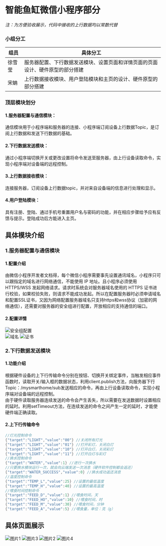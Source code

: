 <link href="markdown.css" rel="stylesheet"></link>

# 智能鱼缸微信小程序部分    
*注：为方便验收展示，代码中接收的上行数据均以常数代替*  

### 小组分工  
组员|具体分工
----|-----
徐雪莹	|服务器配置、下行数据发送模块、设置页面和详情页面的页面设计、硬件原型的部分搭建
宋蚺	|上行数据接收模块、用户登陆模块和主页的设计、硬件原型的部分搭建

### 顶层模块划分  
#### 1.服务器配置与通信模块：   
通信模块用于小程序端和服务器的连接、小程序端订阅设备上行数据Topic，是订阅上行数据和发送下行数据的基础。  
#### 2.下行数据发送模块：  
通过小程序端切换开关或更改设置将命令发送至服务器，由上行设备读取命令，实现小程序端对设备端的远程控制。  
#### 3.上行数据接收模块：  
连接服务器，订阅设备上行数据topic，并对来自设备端的信息进行处理和显示。  
#### 4.用户登陆模块：  
具有注册、登陆、通过手机号重置用户名与密码的功能，并在相应步骤给予应有反馈与提示。登陆成功后方能进入主页。   
  
## 具体模块介绍
### 1.服务器配置与通信模块  
#### 1.配置介绍  
由微信小程序开发者文档得，每个微信小程序需要事先设置通讯域名，小程序只可以跟指定的域名进行网络通信，不能使用 IP 地址。且小程序必须使用 HTTPS/WSS 发起网络请求。请求时系统会对服务器域名使用的 HTTPS 证书进行校验，如果校验失败，则请求不能成功发起。所以在配置服务器时必须申请域名和配置SSL证书，又因为网络配置服务器域名只支持https和wss协议（加密的网络通信），还需要对服务器的安全组进行配置，开放相应的支持通信的端口。    
#### 2.配置详情  
![安全组配置](https://github.com/xxy11122/Fish/blob/main/%E5%9B%BE%E7%89%87/%E5%AE%89%E5%85%A8%E7%BB%84%E9%85%8D%E7%BD%AE.png)  
![域名](https://github.com/xxy11122/Fish/blob/main/%E5%9B%BE%E7%89%87/%E5%9F%9F%E5%90%8D.png)
![证书](https://github.com/xxy11122/Fish/blob/main/%E5%9B%BE%E7%89%87/%E8%AF%81%E4%B9%A6.png)  
### 2.下行数据发送模块  
#### 1.功能介绍  
根据硬件设备的上下行传输命令分别在按钮、切换开关绑定事件，当触发相应事件函数时，读取开关/输入框的数据状态，利用client.publish方法，向服务器下行Topic：/mysmarthome/sub发送相应的命令，再由上行设备读取命令，实现小程序端对设备端的远程控制。  
由于硬件读取服务器连续发送的命令会产生丢失，所以需要在发送数据时设置相应的延时。利用setTimeout方法，在连续发送的命令之间产生一定的延时，才能使硬件端正确读取。  
#### 2.上下行传输命令  
```c
//灯光控制命令  
{"target":"LIGHT","value":"00"} //关闭所有灯光  
{"target":"LIGHT","value":"01"} //打开彩灯，关闭白灯  
{"target":"LIGHT","value":"10"} //打开白灯，关闭彩灯  
{"target":"LIGHT","value":"11"} //打开白灯与彩灯  
//换水控制命令  
{"target":"WATER","value":1} //进行一次换水  
//只要换水模块运行一次，就会向云端发送一次消息（硬件软件控制都会返还）  
{"target":"WATER_SUCCESS","value":0} //换水成功返还消息  
//温度控制命令  
{"target":"TEMP_L","value":25} //设置的最低温度  
{"target":"TEMP_H","value":40} //设置的最高温度  
//喂食时间控制命令  
{"target":"FEED_D","value":1} //喂食时间，天  
{"target":"FEED_HO","value":10} //喂食时间，时  
{"target":"FEED_M","value":30} //喂食时间，分钟  
{"target":"FEED_A","value":5} //喂食量，单位：克（g）
```

## 具体页面展示
![图片1](https://github.com/xxy11122/Fish/blob/main/%E5%9B%BE%E7%89%87/%E5%9B%BE%E7%89%871.png)
![图片3](https://github.com/xxy11122/Fish/blob/main/%E5%9B%BE%E7%89%87/%E5%9B%BE%E7%89%873.png)
![图片2](https://github.com/xxy11122/Fish/blob/main/%E5%9B%BE%E7%89%87/%E5%9B%BE%E7%89%872.png)
![图片4](https://github.com/xxy11122/Fish/blob/main/%E5%9B%BE%E7%89%87/%E5%9B%BE%E7%89%874.png)
